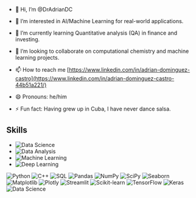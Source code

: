 - 👋 Hi, I’m @DrAdrianDC
- 👀 I’m interested in AI/Machine Learning for real-world applications.
- 🌱 I’m currently learning Quantitative analysis (QA) in finance and investing.
- 💞️ I’m looking to collaborate on computational chemistry and machine learning projects.
- 📫 How to reach me [https://www.linkedin.com/in/adrian-dominguez-castro](https://www.linkedin.com/in/adrian-dominguez-castro-44b51a221/)

- 😄 Pronouns: he/him
- ⚡ Fun fact: Having grew up in Cuba, I have never dance salsa.


## Skills 

- ![Data Science](https://img.shields.io/badge/-Data%20Science-3776AB?style=flat&logo=none&logoColor=white) 
- ![Data Analysis](https://img.shields.io/badge/-Data%20Analysis-005571?style=flat&logo=none&logoColor=white)
- ![Machine Learning](https://img.shields.io/badge/-Machine%20Learning-FF6F00?style=flat&logo=none&logoColor=white)
- ![Deep Learning](https://img.shields.io/badge/-Deep%20Learning-ffde57?style=flat&logo=none&logoColor=white)



![Python](https://img.shields.io/badge/-Python-3776AB?style=flat&logo=python&logoColor=white)  ![C++](https://img.shields.io/badge/-C%2B%2B-00599C?style=flat&logo=c%2B%2B&logoColor=white)  ![SQL](https://img.shields.io/badge/-SQL-000?style=flat&logo=postgresql&logoColor=white)  ![Pandas](https://img.shields.io/badge/-Pandas-150458?style=flat&logo=pandas&logoColor=white)  ![NumPy](https://img.shields.io/badge/-NumPy-013243?style=flat&logo=numpy&logoColor=white)  ![SciPy](https://img.shields.io/badge/-SciPy-8CAAE6?style=flat&logo=scipy&logoColor=white)  ![Seaborn](https://img.shields.io/badge/-Seaborn-3776AB?style=flat&logo=python&logoColor=white)  ![Matplotlib](https://img.shields.io/badge/-Matplotlib-000?style=flat&logo=python&logoColor=white)  ![Plotly](https://img.shields.io/badge/-Plotly-3F4F75?style=flat&logo=plotly&logoColor=white)  ![Streamlit](https://img.shields.io/badge/-Streamlit-FF4B4B?style=flat&logo=streamlit&logoColor=white)  ![Scikit-learn](https://img.shields.io/badge/-Scikit%20Learn-F7931E?style=flat&logo=scikit-learn&logoColor=white)  ![TensorFlow](https://img.shields.io/badge/-TensorFlow-FF6F00?style=flat&logo=tensorflow&logoColor=white) ![Keras](https://img.shields.io/badge/-Keras-D00000?style=flat&logo=keras&logoColor=white)  ![Data Science](https://img.shields.io/badge/-Data%20Science-3776AB?style=flat&logo=python&logoColor=white) 


<!---
DrAdrianDC/DrAdrianDC is a ✨ special ✨ repository because its `README.md` (this file) appears on your GitHub profile.
You can click the Preview link to take a look at your changes.
--->
